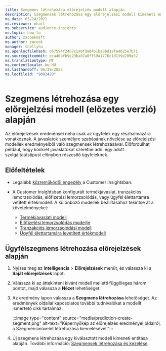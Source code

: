 ```yaml
---
title: Szegmens létrehozása előrejelzés modell alapján
description: Szegmensek létrehozása egy előrejelzési modell kimeneti entitása alapján.
ms.date: 03/24/2021
ms.reviewer: mhart
ms.subservice: audience-insights
ms.topic: how-to
author: zacookmsft
ms.author: zacook
manager: shellyha
ms.openlocfilehash: d67594f2467c1a0fde84b1ba0bd1afa4025e7b71
ms.sourcegitcommit: dca46afb9e23ba87a0ff59a1776c1d139e209a32
ms.translationtype: MT
ms.contentlocale: hu-HU
ms.lasthandoff: 06/29/2022
ms.locfileid: "9082428"
---
```

# <a name="create-a-segment-based-on-a-prediction-model-preview"></a>Szegmens létrehozása egy előrejelzési modell (előzetes verzió) alapján

Az előrejelzések eredményei néha csak az ügyfelek egy részhalmazára vonatkoznak. A javaslatok személyre szabásának növelése az előrejelzési modellek eredményeiből való szegmensek létrehozásával. Előfordulhat például, hogy konkrét javaslatokat szeretne adni egy adott szolgáltatástípust előnyben részesítő ügyfeleknek. 

## <a name="prerequisites"></a>Előfeltételek

- Legalább [közreműködői engedély](permissions.md) a Customer Insightsban.

- A Customer Insightsban konfigurált termékjavaslat, tranzakciós lemorzsolódás, előfizetési lemorzsolódás, vagy ügyfél élettartamra vetített értékmodell. A különböző modellek beállításához tekintse át a követelményeket:

  - [Termékjavaslati modell](predict-product-recommendation.md)
  - [Előfizetési lemorzsolódás modellje](predict-subscription-churn.md)
  - [Tranzakciós lemorzsolódási modell](predict-transactional-churn.md)
  - [Ügyfél élettartamára levetített értékmodell](predict-customer-lifetime-value.md)

## <a name="create-a-customer-segment-based-on-predictions"></a>Ügyfélszegmens létrehozása előrejelzések alapján

1. Nyissa meg az **Intelligencia** > **Előrejelzések** menüt, és válassza ki a **Saját előrejelzések** lapot.

1. Válassza ki az áttekinteni kívánt modell melletti függőleges három pontot, majd válassza a **Nézet** lehetőséget.

1. Az eredmény lapon válassza a **Szegmens létrehozása** lehetőséget. Az eredmények oldallal kapcsolatos további tudnivalókat a modellt ismertető cikk tartalmaz.

   :::image type="content" source="media/prediction-create-segment.png" alt-text="Képernyőkép az előrejelzés eredményei oldalról, a Szegmensművelet létrehozása kiemelésével.":::

1. Új szegmens létrehozása egy kiválasztott modell kimeneti entitása alapján. További információ: [Szegmensek létrehozása és kezelése](segments.md).